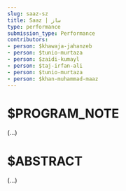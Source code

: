 ```yaml
---
slug: saaz-sz
title: Saaz | ساز
type: performance
submission_type: Performance
contributors:
- person: $khawaja-jahanzeb
- person: $tunio-murtaza
- person: $zaidi-kumayl
- person: $taj-irfan-ali
- person: $tunio-murtaza
- person: $khan-muhammad-maaz
---
```


# $PROGRAM_NOTE

(...)

# $ABSTRACT

(...)